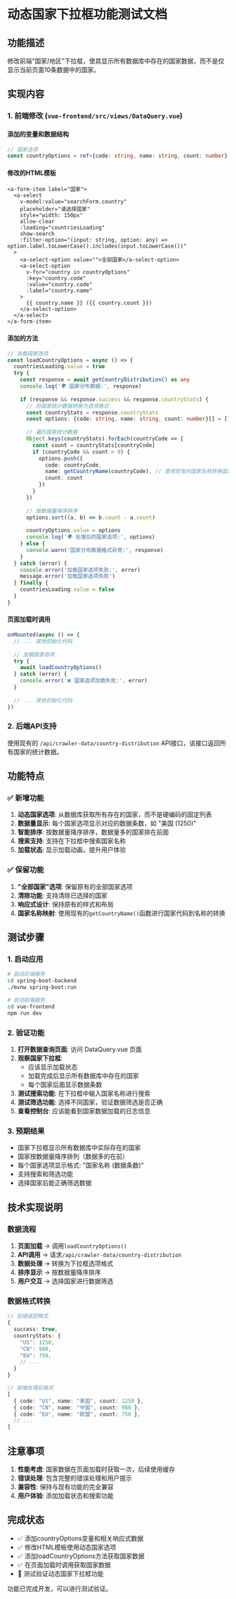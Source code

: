 # 动态国家下拉框功能测试文档

## 功能描述
修改前端"国家/地区"下拉框，使其显示所有数据库中存在的国家数据，而不是仅显示当前页面10条数据中的国家。

## 实现内容

### 1. 前端修改 (`vue-frontend/src/views/DataQuery.vue`)

#### 添加的变量和数据结构
```typescript
// 国家选项
const countryOptions = ref<{code: string, name: string, count: number}[]>([])
```

#### 修改的HTML模板
```vue
<a-form-item label="国家">
  <a-select
    v-model:value="searchForm.country"
    placeholder="请选择国家"
    style="width: 150px"
    allow-clear
    :loading="countriesLoading"
    show-search
    :filter-option="(input: string, option: any) => option.label.toLowerCase().includes(input.toLowerCase())"
  >
    <a-select-option value="">全部国家</a-select-option>
    <a-select-option 
      v-for="country in countryOptions" 
      :key="country.code" 
      :value="country.code"
      :label="country.name"
    >
      {{ country.name }} ({{ country.count }})
    </a-select-option>
  </a-select>
</a-form-item>
```

#### 添加的方法
```typescript
// 加载国家选项
const loadCountryOptions = async () => {
  countriesLoading.value = true
  try {
    const response = await getCountryDistribution() as any
    console.log('🌍 国家分布数据:', response)
    
    if (response && response.success && response.countryStats) {
      // 将国家统计数据转换为选项格式
      const countryStats = response.countryStats
      const options: {code: string, name: string, count: number}[] = []
      
      // 遍历国家统计数据
      Object.keys(countryStats).forEach(countryCode => {
        const count = countryStats[countryCode]
        if (countryCode && count > 0) {
          options.push({
            code: countryCode,
            name: getCountryName(countryCode), // 使用现有的国家名称转换函数
            count: count
          })
        }
      })
      
      // 按数据量降序排序
      options.sort((a, b) => b.count - a.count)
      
      countryOptions.value = options
      console.log('🌍 处理后的国家选项:', options)
    } else {
      console.warn('国家分布数据格式异常:', response)
    }
  } catch (error) {
    console.error('加载国家选项失败:', error)
    message.error('加载国家选项失败')
  } finally {
    countriesLoading.value = false
  }
}
```

#### 页面加载时调用
```typescript
onMounted(async () => {
  // ... 其他初始化代码
  
  // 加载国家选项
  try {
    await loadCountryOptions()
  } catch (error) {
    console.error('❌ 国家选项加载失败:', error)
  }
  
  // ... 其他初始化代码
})
```

### 2. 后端API支持
使用现有的 `/api/crawler-data/country-distribution` API接口，该接口返回所有国家的统计数据。

## 功能特点

### ✅ 新增功能
1. **动态国家选项**: 从数据库获取所有存在的国家，而不是硬编码的固定列表
2. **数据量显示**: 每个国家选项显示对应的数据条数，如 "美国 (1250)"
3. **智能排序**: 按数据量降序排序，数据量多的国家排在前面
4. **搜索支持**: 支持在下拉框中搜索国家名称
5. **加载状态**: 显示加载动画，提升用户体验

### ✅ 保留功能
1. **"全部国家"选项**: 保留原有的全部国家选项
2. **清除功能**: 支持清除已选择的国家
3. **响应式设计**: 保持原有的样式和布局
4. **国家名称映射**: 使用现有的`getCountryName()`函数进行国家代码到名称的转换

## 测试步骤

### 1. 启动应用
```bash
# 启动后端服务
cd spring-boot-backend
./mvnw spring-boot:run

# 启动前端服务
cd vue-frontend
npm run dev
```

### 2. 验证功能
1. **打开数据查询页面**: 访问 DataQuery.vue 页面
2. **观察国家下拉框**: 
   - 应该显示加载状态
   - 加载完成后显示所有数据库中存在的国家
   - 每个国家后面显示数据条数
3. **测试搜索功能**: 在下拉框中输入国家名称进行搜索
4. **测试筛选功能**: 选择不同国家，验证数据筛选是否正确
5. **查看控制台**: 应该能看到国家数据加载的日志信息

### 3. 预期结果
- 国家下拉框显示所有数据库中实际存在的国家
- 国家按数据量降序排列（数据多的在前）
- 每个国家选项显示格式: "国家名称 (数据条数)"
- 支持搜索和筛选功能
- 选择国家后能正确筛选数据

## 技术实现说明

### 数据流程
1. **页面加载** → 调用`loadCountryOptions()`
2. **API调用** → 请求`/api/crawler-data/country-distribution`
3. **数据处理** → 转换为下拉框选项格式
4. **排序显示** → 按数据量降序排序
5. **用户交互** → 选择国家进行数据筛选

### 数据格式转换
```typescript
// 后端返回格式
{
  success: true,
  countryStats: {
    "US": 1250,
    "CN": 980,
    "EU": 750,
    // ...
  }
}

// 前端处理后格式
[
  { code: "US", name: "美国", count: 1250 },
  { code: "CN", name: "中国", count: 980 },
  { code: "EU", name: "欧盟", count: 750 },
  // ...
]
```

## 注意事项
1. **性能考虑**: 国家数据在页面加载时获取一次，后续使用缓存
2. **错误处理**: 包含完整的错误处理和用户提示
3. **兼容性**: 保持与现有功能的完全兼容
4. **用户体验**: 添加加载状态和搜索功能

## 完成状态
- ✅ 添加countryOptions变量和相关响应式数据
- ✅ 修改HTML模板使用动态国家选项  
- ✅ 添加loadCountryOptions方法获取国家数据
- ✅ 在页面加载时调用获取国家数据
- 🔄 测试验证动态国家下拉框功能

功能已完成开发，可以进行测试验证。









